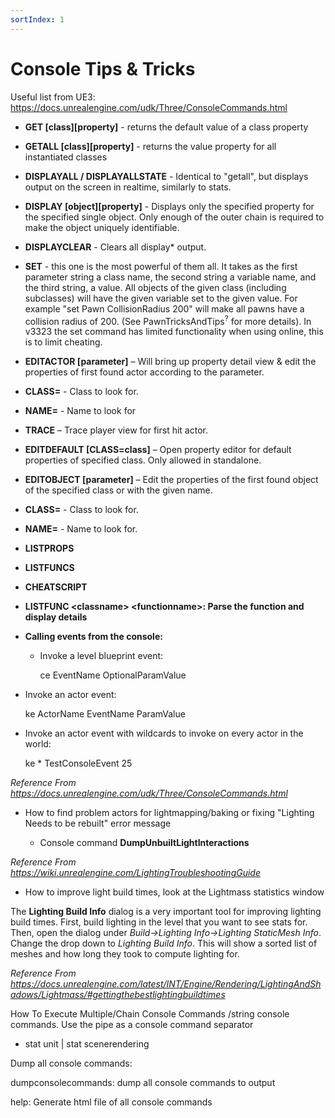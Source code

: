 ```yaml
---
sortIndex: 1
---
```


# Console Tips & Tricks

Useful list from UE3: <https://docs.unrealengine.com/udk/Three/ConsoleCommands.html>

- **GET [class][property]** - returns the default value of a class property

- **GETALL [class][property]** - returns the value property for all instantiated classes

- **DISPLAYALL / DISPLAYALLSTATE** - Identical to "getall", but displays output on the screen in realtime, similarly to stats.

- **DISPLAY [object][property]** - Displays only the specified property for the specified single object. Only enough of the outer chain is required to make the object uniquely identifiable.

- **DISPLAYCLEAR** - Clears all display\* output.

- **SET** - this one is the most powerful of them all. It takes as the first parameter string a class name, the second string a variable name, and the third string, a value. All objects of the given class (including subclasses) will have the given variable set to the given value. For example "set Pawn CollisionRadius 200" will make all pawns have a collision radius of 200. (See PawnTricksAndTips<sup>?</sup> for more details). In v3323 the set command has limited functionality when using online, this is to limit cheating.

- **EDITACTOR [parameter]** – Will bring up property detail view & edit the properties of first found actor according to the parameter.

- **CLASS=** - Class to look for.

- **NAME=** - Name to look for

- **TRACE** – Trace player view for first hit actor.

- **EDITDEFAULT [CLASS=class]** – Open property editor for default properties of specified class. Only allowed in standalone.

- **EDITOBJECT [parameter]** – Edit the properties of the first found object of the specified class or with the given name.

- **CLASS=** - Class to look for.

- **NAME=** - Name to look for.

- **LISTPROPS**

- **LISTFUNCS**

- **CHEATSCRIPT**

- **LISTFUNC &lt;classname> &lt;functionname>: Parse the function and display details**


- **Calling events from the console:**

  - Invoke a level blueprint event:

    ce EventName OptionalParamValue

- Invoke an actor event:

  ke ActorName EventName ParamValue

- Invoke an actor event with wildcards to invoke on every actor in the world:

  ke \* TestConsoleEvent 25

*Reference From <https://docs.unrealengine.com/udk/Three/ConsoleCommands.html>*

- How to find problem actors for lightmapping/baking or fixing "Lighting Needs to be rebuilt" error message

  - Console command **DumpUnbuiltLightInteractions**

*Reference From <https://wiki.unrealengine.com/LightingTroubleshootingGuide>*

- How to improve light build times, look at the Lightmass statistics window

The **Lighting Build Info** dialog is a very important tool for improving lighting build times. First, build lighting in the level that you want to see stats for. Then, open the dialog under *Build->Lighting Info->Lighting StaticMesh Info*. Change the drop down to *Lighting Build Info*. This will show a sorted list of meshes and how long they took to compute lighting for.

*Reference From <https://docs.unrealengine.com/latest/INT/Engine/Rendering/LightingAndShadows/Lightmass/#gettingthebestlightingbuildtimes>*

How To Execute Multiple/Chain Console Commands /string console commands. Use the pipe as a console command separator

- stat unit | stat scenerendering

Dump all console commands:

dumpconsolecommands: dump all console commands to output

help: Generate html file of all console commands
